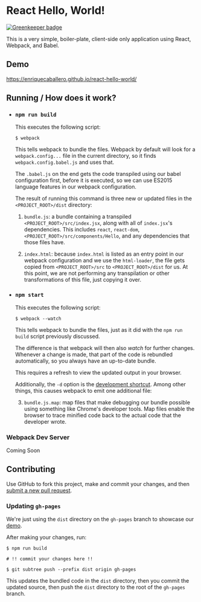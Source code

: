 # React Hello, World!

[![Greenkeeper badge](https://badges.greenkeeper.io/enriquecaballero/react-hello-world.svg)](https://greenkeeper.io/)

This is a very simple, boiler-plate, client-side only application using React, Webpack, and Babel.

## Demo

https://enriquecaballero.github.io/react-hello-world/

## Running / How does it work?

- ### `npm run build`

    This executes the following script:
    ```
  $ webpack
    ```

    This tells webpack to bundle the files.  Webpack by default will look for a `webpack.config...` file in the current directory, so it finds `webpack.config.babel.js` and uses that.

    The `.babel.js` on the end gets the code transpiled using our babel configuration first, before it is executed, so we can use ES2015 language features in our webpack configuration.

    The result of running this command is three new or updated files in the `<PROJECT_ROOT>/dist` directory:

    1. `bundle.js`: a bundle containing a transpiled  `<PROJECT_ROOT>/src/index.jsx`, along with all of `index.jsx`'s dependencies.  This includes `react`, `react-dom`, `<PROJECT_ROOT>/src/components/Hello`, and any dependencies that those files have.

    2. `index.html`: because `index.html` is listed as an entry point in our webpack configuration and we use the `html-loader`, the file gets copied from `<PROJECT_ROOT>/src` to `<PROJECT_ROOT>/dist` for us.  At this point, we are not performing any transpilation or other transformations of this file, just copying it over.

- ### `npm start`

    This executes the following script:
    ```
  $ webpack --watch
    ```

    This tells webpack to bundle the files, just as it did with the `npm run build` script previously discussed.

    The difference is that webpack will then also _watch_ for further changes.  Whenever a change is made, that part of the code is rebundled automatically, so you always have an up-to-date bundle.

    This requires a refresh to view the updated output in your browser.

    Additionally, the `-d` option is the [development shortcut](https://github.com/webpack/docs/wiki/cli#development-shortcut--d).  Among other things, this causes webpack to emit one additional file:

    3. `bundle.js.map`: map files that make debugging our bundle possible using something like Chrome's developer tools.  Map files enable the browser to trace minified code back to the actual code that the developer wrote.

### Webpack Dev Server

Coming Soon

## Contributing

Use GitHub to fork this project, make and commit your changes, and then [submit a new pull request](https://github.com/enriquecaballero/react-hello-world/pulls).

### Updating `gh-pages`

We're just using the `dist` directory on the `gh-pages` branch to showcase our [demo](./src/website/Website.jsx).

After making your changes, run:

```shell
$ npm run build

# !! commit your changes here !!

$ git subtree push --prefix dist origin gh-pages
```

This updates the bundled code in the `dist` directory, then you commit the updated source, then push the `dist` directory to the root of the `gh-pages` branch.
